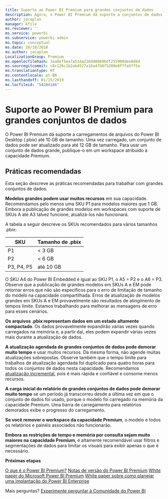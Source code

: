 ```yaml
---
title: Suporte ao Power BI Premium para grandes conjuntos de dados
description: Agora, o Power BI Premium dá suporte a conjuntos de dados de até 10 GB.
author: jocaplan
manager: kfile
ms.reviewer: ''
ms.service: powerbi
ms.subservice: powerbi-admin
ms.topic: conceptual
ms.date: 10/18/2018
ms.author: jocaplan
LocalizationGroup: Premium
ms.openlocfilehash: 3aa8ef5ea7a51da226d48869bdf255900dee8d6d
ms.sourcegitcommit: c8c126c1b2ab4527a16a4fb8f5208e0f7fa5ff5a
ms.translationtype: HT
ms.contentlocale: pt-BR
ms.lasthandoff: 01/15/2019
ms.locfileid: "54284186"
---
```

# <a name="power-bi-premium-support-for-large-datasets"></a>Suporte ao Power BI Premium para grandes conjuntos de dados

O Power BI Premium dá suporte a carregamentos de arquivos do Power BI Desktop (.pbix) até 10 GB de tamanho. Uma vez carregado, um conjunto de dados pode ser atualizado para até 12 GB de tamanho. Para usar um conjunto de dados grande, publique-o em um workspace atribuído à capacidade Premium.
 
## <a name="best-practices"></a>Práticas recomendadas

Esta seção descreve as práticas recomendadas para trabalhar com grandes conjuntos de dados.

**Modelos grandes podem usar muitos recursos** em sua capacidade. Recomendamos pelo menos uma SKU P1 para modelos maiores que 1 GB. Embora a publicação de grandes modelos em workspaces com suporte de SKUs A até A3 talvez funcione, atualizá-los não funcionará.

A tabela a seguir descreve os SKUs recomendados para vários tamanhos .pbix:

   |SKU  |Tamanho de .pbix   |
   |---------|---------|
   |P1    | < 3 GB        |
   |P2    | < 6 GB        |
   |P3, P4, P5    | até 10 GB   |

O SKU A4 do Power BI Embedded é igual ao SKU P1, o A5 = P2 e o A6 = P3. Observe que a publicação de grandes modelos em SKUs A e EM pode retornar erros que não são específicos para o erro de limitação de tamanho do modelo na capacidade compartilhada. Erros de atualização de modelos grandes em SKUs A e EM provavelmente são resultados de atingimento de tempos limite. Estamos trabalhando para melhorar as mensagens de erro para esses cenários.

**Os arquivos .pbix representam dados em um estado altamente compactado**. Os dados provavelmente expandirão várias vezes quando carregados na memória e, a partir daí, eles podem expandir várias vezes mais durante a atualização de dados.

**A atualização agendada de grandes conjuntos de dados pode demorar muito tempo** e usar muitos recursos. Da mesma forma, não agende muitas atualizações sobrepostas. Observe também que o tempo limite para trabalhos de atualização agendada foi duplicado para quatro horas para todos os conjuntos de dados nesta capacidade. Recomendamos [atualização incremental](service-premium-incremental-refresh.md), pois é mais rápida e confiável e consome menos recursos.

**A carga inicial do relatório de grandes conjuntos de dados pode demorar muito tempo** se um período já transcorreu desde a última vez em que o conjunto de dados foi usado, porque o modelo foi carregado na memória da capacidade Premium. Uma barra de carregamento para relatórios demorados exibe o progresso do carregamento.

**Se você remover o workspace da capacidade Premium**, o modelo e todos os relatórios e painéis associados não funcionarão.

**Embora as restrições de tempo e memória por consulta sejam muito maiores na capacidade Premium**, é altamente recomendável usar filtros e segmentações de dados para limitar os visuais para exibir apenas o que é necessário.

**Próximas etapas**

[O que é o Power BI Premium?](service-premium.md)
[Notas de versão do Power BI Premium](service-premium-release-notes.md)
[White paper do Microsoft Power BI Premium](https://aka.ms/pbipremiumwhitepaper)
[White paper sobre como planejar uma implantação do Power BI Enterprise](https://aka.ms/pbienterprisedeploy)

Mais perguntas? [Experimente perguntar à Comunidade do Power BI](https://community.powerbi.com/)
